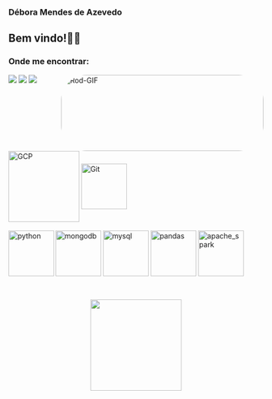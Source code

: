 ### Débora Mendes de Azevedo 

## Bem vindo!👋🏽


### Onde me encontrar:

<div>
  <a href="https://www.linkedin.com/in/deboramendesazevedo/" target="_blank"><img src="https://img.shields.io/badge/LinkedIn-0077B5?style=for-the-badge&logo=linkedin&logoColor=white" target="_blank"></a>
  <a href="mailto:debora.map@hotmail.com" target="_blank"><img src="https://img.shields.io/badge/Gmail-D14836?style=for-the-badge&logo=gmail&logoColor=white"
target="_blank"></a>
  <a href="https://www.instagram.com/deboramendesdeazevedo/" target="_blank"><img src="https://img.shields.io/badge/Instagram-E4405F?style=for-the-badge&logo=instagram&logoColor=white" target="_blank"></a>
  <img align="right" alt="Rod-GIF" width="400px" height="150" style="border-radius:50px;" src="https://media.giphy.com/media/QpVUMRUJGokfqXyfa1/giphy.gif">
</div>

##

<div style="display: inline_block"><br>
  <img align="center" alt="GCP" width="140px" src="https://cdn.jsdelivr.net/gh/devicons/devicon/icons/googlecloud/googlecloud-original-wordmark.svg">
  <img align="center" alt="Git" width="90px" src="https://cdn.jsdelivr.net/gh/devicons/devicon/icons/git/git-plain-wordmark.svg">
  
</div>

<div style="display: inline_block"><br>
  <img align="center" alt="mongodb" width="90px" src="https://cdn.jsdelivr.net/gh/devicons/devicon/icons/mongodb/mongodb-original-wordmark.svg">
  <img align="center" alt="mysql" width="90px" src="https://cdn.jsdelivr.net/gh/devicons/devicon/icons/mysql/mysql-original-wordmark.svg">
  <img align="center" alt="pandas" width="90px" src="https://cdn.jsdelivr.net/gh/devicons/devicon/icons/pandas/pandas-original-wordmark.svg">
  <img align="center" alt="apache_spark" width="90px" src="https://upload.wikimedia.org/wikipedia/commons/thumb/f/f3/Apache_Spark_logo.svg/512px-Apache_Spark_logo.svg.png?20210416091439">
   <img align="left" alt="python" width="90px" src="https://cdn.jsdelivr.net/gh/devicons/devicon/icons/python/python-original-wordmark.svg">
</div>

##

<div align="center"><br>
  <img align="center" a href="https://github.com/deboraMendesAzevedo" height="180em" src="https://github-readme-stats.vercel.app/api/top-langs/?username=deboraMendesAzevedo&layout=compact&langs_count=7&theme=github_dark"/>
  
</div>


